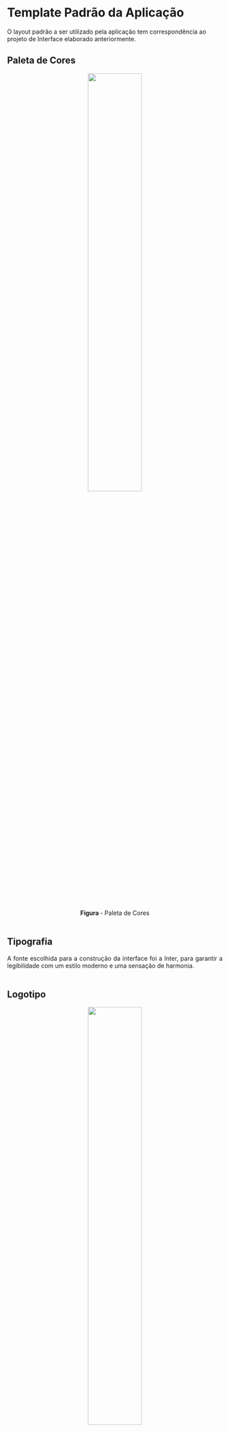 # Template Padrão da Aplicação

O layout padrão a ser utilizado pela aplicação tem correspondência ao projeto de Interface elaborado anteriormente.

## Paleta de Cores
 <div align="center">
<img src="img/paleta de cores.png" width="50%"><br>
<b>Figura </b> - Paleta de Cores
</div><br>

## Tipografia
<div align="justify"> A fonte escolhida para a construção da interface foi a Inter, para garantir a legibilidade com um estilo moderno e uma sensação de harmonia. </div><br>

## Logotipo
 <div align="center">
<img src="img/Logo Travel Alpha3.png" width="50%"><br>
<b>Figura</b> - Logotipo do site
</div><br>

## Telas
<div align="justify">Todas as telas apresentam um layout responsivo, tendo seu conteúdo ajustado para qualquer tamanho de tela. 
O template criado é composto pelos seguintes layouts:
 
<br>- Landing
<br>- Cadastro
<br>- Login
<br>- Perfil
<br>- Criar Viagem
<br>- Viagem Main
<br>- Dashboard Meta
<br>- Dashboard Gastos
<br>- Dashboard Contribuições
<br>- Configurar Alertas
<br>- Alertas
<br>- Adicionar Gastos
<br>- Adicionar Contribuição
<br>- Configurar Perfil
<br>- Editar Meta
<br>- Editar Gasto
<br>- Editar Contribuição

</div><br>

### Tela - Landing 
<div align="justify"></div><br>
<div align="center">
<img src="img/Tela01landing.png" width="25%"><br>
</div><br>

### Tela - Cadastro

<div align="center">
<img src="img/Tela03Cadastro.png" width="25%"><br>
<br>RF-001 - A aplicação deve permitir que o usuário crie uma conta
</div><br>

### Tela - Login

<div align="center">
<img src="img/Tela02Login.png" width="25%"><br>
<br>RF-002	A aplicação deve permitir que o usuário realize login em sua conta utilizando email e senha
</div><br>

### Tela - Perfil e Configurar Perfil

<div align="center">
<img src="img/Tela04Perfil.png" width="25%">
<img src="img/Tela14ConfigurarPerfil.png" width="25.2%"><br>
<br>RF-003	A aplicação deve permitir que o usuário gerencie seu perfil
</div><br>

### Tela - Criar Viagem

<div align="center">
<img src="img/Tela05CriarViagem.png" width="25%">
<br>RF-004	A aplicação deve possibilitar ao usuário criar e gerenciar viagens
</div><br>

### Tela - Viagem Main

<div align="center">
<img src="img/Tela06ViagemMain.png" width="25%">
<br>RF-005	A aplicação deve exibir um painel de controle que destaca o valor total guardado para a viagem, saldo atualizado e lista de gastos registrados divididos por categoria
</div><br>

### Tela - Dashboard Gastos, Adicionar Gastos e Editar Gastos

<div align="center">
<img src="img/Tela08DashboardGastos.png" width="24.9%">
<img src="img/Tela12AdicionarGastos.png" width="25%">
<img src="img/Tela16EditarGasto.png" width="25%">
<br>RF-006	A aplicação deve permitir que os usuários insiram gastos durante a viagem, especificando valor e categoria
<br>RF-007	A aplicação deve atualizar automaticamente o saldo quando um gasto for inserido durante a viagem
</div><br>

